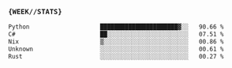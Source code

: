 ### `{WEEK//STATS}` 
<!--START_SECTION:waka-->

```txt
Python                    ██████████████████████▓░░   90.66 %
C#                        ██░░░░░░░░░░░░░░░░░░░░░░░   07.51 %
Nix                       ▒░░░░░░░░░░░░░░░░░░░░░░░░   00.86 %
Unknown                   ░░░░░░░░░░░░░░░░░░░░░░░░░   00.61 %
Rust                      ░░░░░░░░░░░░░░░░░░░░░░░░░   00.27 %
```

<!--END_SECTION:waka-->
